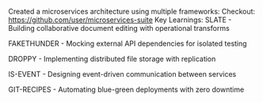 Created a microservices architecture using multiple frameworks:
Checkout: https://github.com/user/microservices-suite
Key Learnings:
SLATE - Building collaborative document editing with operational transforms

FAKETHUNDER - Mocking external API dependencies for isolated testing

DROPPY - Implementing distributed file storage with replication

IS-EVENT - Designing event-driven communication between services

GIT-RECIPES - Automating blue-green deployments with zero downtime
